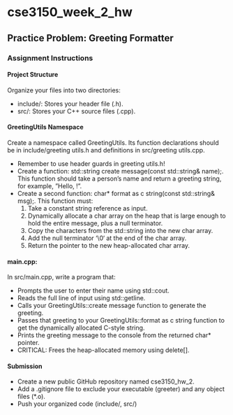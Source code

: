 # cse3150_week_2_hw

## Practice Problem: Greeting Formatter

### Assignment Instructions

#### Project Structure
Organize your files into two directories:
- include/: Stores your header file (.h).
- src/: Stores your C++ source files (.cpp).

#### GreetingUtils Namespace
Create a namespace called GreetingUtils. Its function declarations should be in include/greeting utils.h and definitions in src/greeting utils.cpp.
- Remember to use header guards in greeting utils.h!
- Create a function: std::string create message(const std::string& name);. This function should take a person’s name and return a greeting string, for example, ”Hello, <name>!”.
- Create a second function: char* format as c string(const std::string& msg);. This function must:
  1. Take a constant string reference as input.
  2. Dynamically allocate a char array on the heap that is large enough to hold the entire message, plus a null terminator.
  3. Copy the characters from the std::string into the new char array.
  4. Add the null terminator ‘\0‘ at the end of the char array.
  5. Return the pointer to the new heap-allocated char array.
  
#### main.cpp: 
In src/main.cpp, write a program that:
- Prompts the user to enter their name using std::cout.
- Reads the full line of input using std::getline.
- Calls your GreetingUtils::create message function to generate the greeting.
- Passes that greeting to your GreetingUtils::format as c string function to get the dynamically allocated C-style string.
- Prints the greeting message to the console from the returned char* pointer.
- CRITICAL: Frees the heap-allocated memory using delete[].

#### Submission
- Create a new public GitHub repository named cse3150_hw_2.
- Add a .gitignore file to exclude your executable (greeter) and any object files (*.o).
- Push your organized code (include/, src/)
